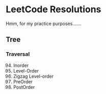 # LeetCode Resolutions

Hmm, for my practice purposes.......

## Tree

### Traversal

94. Inorder
102. Level-Order
103. Zigzag Level-order
144. PreOrder
145. PostOrder 